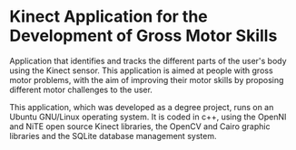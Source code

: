 Kinect Application for the Development of Gross Motor Skills
=======

Application that identifies and tracks the different parts of the user's body using the Kinect sensor. This application is aimed at people with gross motor problems, with the aim of improving their motor skills by proposing different motor challenges to the user.

This application, which was developed as a degree project, runs on an Ubuntu GNU/Linux operating system. It is coded in c++, using the OpenNI and NiTE open source Kinect libraries, the OpenCV and Cairo graphic libraries and the SQLite database management system.
